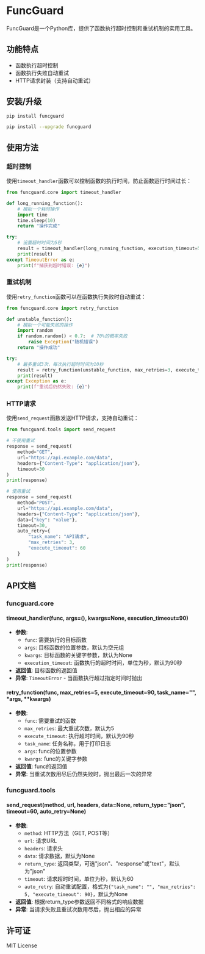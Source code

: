 # FuncGuard

FuncGuard是一个Python库，提供了函数执行超时控制和重试机制的实用工具。

## 功能特点

- 函数执行超时控制
- 函数执行失败自动重试
- HTTP请求封装（支持自动重试）

## 安装/升级

```bash
pip install funcguard
```

```bash
pip install --upgrade funcguard
```


## 使用方法

### 超时控制

使用`timeout_handler`函数可以控制函数的执行时间，防止函数运行时间过长：

```python
from funcguard.core import timeout_handler

def long_running_function():
    # 模拟一个耗时操作
    import time
    time.sleep(10)
    return "操作完成"

try:
    # 设置超时时间为5秒
    result = timeout_handler(long_running_function, execution_timeout=5)
    print(result)
except TimeoutError as e:
    print(f"捕获到超时错误: {e}")
```

### 重试机制

使用`retry_function`函数可以在函数执行失败时自动重试：

```python
from funcguard.core import retry_function

def unstable_function():
    # 模拟一个可能失败的操作
    import random
    if random.random() < 0.7:  # 70%的概率失败
        raise Exception("随机错误")
    return "操作成功"

try:
    # 最多重试3次，每次执行超时时间为10秒
    result = retry_function(unstable_function, max_retries=3, execute_timeout=10, task_name="测试任务")
    print(result)
except Exception as e:
    print(f"重试后仍然失败: {e}")
```

### HTTP请求

使用`send_request`函数发送HTTP请求，支持自动重试：

```python
from funcguard.tools import send_request

# 不使用重试
response = send_request(
    method="GET",
    url="https://api.example.com/data",
    headers={"Content-Type": "application/json"},
    timeout=30
)
print(response)

# 使用重试
response = send_request(
    method="POST",
    url="https://api.example.com/data",
    headers={"Content-Type": "application/json"},
    data={"key": "value"},
    timeout=30,
    auto_retry={
        "task_name": "API请求",
        "max_retries": 3,
        "execute_timeout": 60
    }
)
print(response)
```

## API文档

### funcguard.core

#### timeout_handler(func, args=(), kwargs=None, execution_timeout=90)

- **参数**:
  - `func`: 需要执行的目标函数
  - `args`: 目标函数的位置参数，默认为空元组
  - `kwargs`: 目标函数的关键字参数，默认为None
  - `execution_timeout`: 函数执行的超时时间，单位为秒，默认为90秒
- **返回值**: 目标函数的返回值
- **异常**: `TimeoutError` - 当函数执行超过指定时间时抛出

#### retry_function(func, max_retries=5, execute_timeout=90, task_name="", *args, **kwargs)

- **参数**:
  - `func`: 需要重试的函数
  - `max_retries`: 最大重试次数，默认为5
  - `execute_timeout`: 执行超时时间，默认为90秒
  - `task_name`: 任务名称，用于打印日志
  - `args`: func的位置参数
  - `kwargs`: func的关键字参数
- **返回值**: func的返回值
- **异常**: 当重试次数用尽后仍然失败时，抛出最后一次的异常

### funcguard.tools

#### send_request(method, url, headers, data=None, return_type="json", timeout=60, auto_retry=None)

- **参数**:
  - `method`: HTTP方法（GET, POST等）
  - `url`: 请求URL
  - `headers`: 请求头
  - `data`: 请求数据，默认为None
  - `return_type`: 返回类型，可选"json"、"response"或"text"，默认为"json"
  - `timeout`: 请求超时时间，单位为秒，默认为60
  - `auto_retry`: 自动重试配置，格式为`{"task_name": "", "max_retries": 5, "execute_timeout": 90}`，默认为None
- **返回值**: 根据return_type参数返回不同格式的响应数据
- **异常**: 当请求失败且重试次数用尽后，抛出相应的异常

## 许可证

MIT License